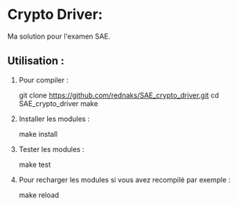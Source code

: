 Crypto Driver:
==============

Ma solution pour l'examen SAE.


Utilisation :
-------------

1. Pour compiler : 

    git clone https://github.com/rednaks/SAE_crypto_driver.git
    cd SAE_crypto_driver
    make

2. Installer les modules :

    make install

3. Tester les modules : 

    make test

4. Pour recharger les modules si vous avez recompilé par exemple :

    make reload


